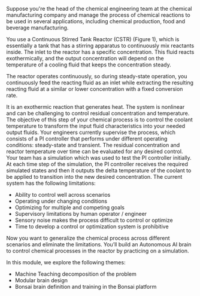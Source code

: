 Suppose you're the head of the chemical engineering team at the chemical manufacturing company and manage the process of chemical reactions to be used in several applications, including chemical production, food and beverage manufacturing. 

You use a Continuous Stirred Tank Reactor (CSTR) (Figure 1), which is essentially a tank that has a stirring apparatus to continuously mix reactants inside. The inlet to the reactor has a specific concentration. This fluid reacts exothermically, and the output concentration will depend on the temperature of a cooling fluid that keeps the concentration steady.

The reactor operates continuously, so during steady-state operation, you continuously feed the reacting fluid as an inlet while extracting the resulting reacting fluid at a similar or lower concentration with a fixed conversion rate.

It is an exothermic reaction that generates heat. The system is nonlinear and can be challenging to control residual concentration and temperature. The objective of this step of your chemical process is to control the coolant temperature to transform the input fluid characteristics into your needed output fluids. Your engineers currently supervise the process, which consists of a PI controller that performs under different operating conditions: steady-state and transient. The residual concentration and reactor temperature over time can be evaluated for any desired control. Your team has a simulation which was used to test the PI controller initially. At each time step of the simulation, the PI controller receives the required simulated states and then it outputs the delta temperature of the coolant to be applied to transition into the new desired concentration. The current system has the following limitations:

- Ability to control well across scenarios
- Operating under changing conditions
- Optimizing for multiple and competing goals
- Supervisory limitations by human operator / engineer
- Sensory noise makes the process difficult to control or optimize
- Time to develop a control or optimization system is prohibitive

Now you want to generalize the chemical process across different scenarios and eliminate the limitations.  You’ll build an Autonomous AI brain to control chemical processes in the reactor by practicing on a simulation.

In this module, we explore the following themes:

- Machine Teaching decomposition of the problem
- Modular brain design
- Bonsai brain definition and training in the Bonsai platform
